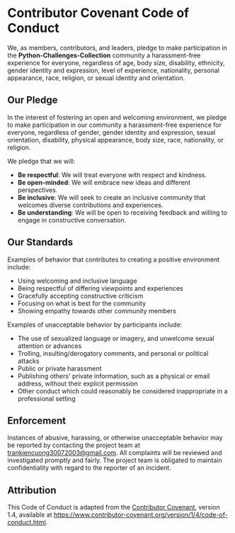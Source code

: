 # Contributor Covenant Code of Conduct

We, as members, contributors, and leaders, pledge to make participation in the **Python-Challenges-Collection** community a harassment-free experience for everyone, regardless of age, body size, disability, ethnicity, gender identity and expression, level of experience, nationality, personal appearance, race, religion, or sexual identity and orientation.

## Our Pledge
In the interest of fostering an open and welcoming environment, we pledge to make participation in our community a harassment-free experience for everyone, regardless of gender, gender identity and expression, sexual orientation, disability, physical appearance, body size, race, nationality, or religion.

We pledge that we will:
- **Be respectful**: We will treat everyone with respect and kindness.
- **Be open-minded**: We will embrace new ideas and different perspectives.
- **Be inclusive**: We will seek to create an inclusive community that welcomes diverse contributions and experiences.
- **Be understanding**: We will be open to receiving feedback and willing to engage in constructive conversation.

## Our Standards
Examples of behavior that contributes to creating a positive environment include:
- Using welcoming and inclusive language
- Being respectful of differing viewpoints and experiences
- Gracefully accepting constructive criticism
- Focusing on what is best for the community
- Showing empathy towards other community members

Examples of unacceptable behavior by participants include:
- The use of sexualized language or imagery, and unwelcome sexual attention or advances
- Trolling, insulting/derogatory comments, and personal or political attacks
- Public or private harassment
- Publishing others' private information, such as a physical or email address, without their explicit permission
- Other conduct which could reasonably be considered inappropriate in a professional setting

## Enforcement
Instances of abusive, harassing, or otherwise unacceptable behavior may be reported by contacting the project team at trankiencuong30072003@gmail.com. All complaints will be reviewed and investigated promptly and fairly. The project team is obligated to maintain confidentiality with regard to the reporter of an incident.

## Attribution
This Code of Conduct is adapted from the [Contributor Covenant](https://www.contributor-covenant.org/), version 1.4, available at https://www.contributor-covenant.org/version/1/4/code-of-conduct.html.

